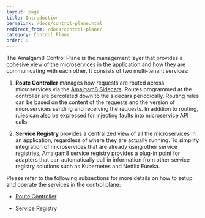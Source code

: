 ```yaml
---
layout: page
title: Introduction
permalink: /docs/control-plane.html
redirect_from: /docs/control-plane/
category: Control Plane
order: 0
---
```


The Amalgam8 Control Plane is the management layer that provides a cohesive
view of the microservices in the application and how they are communicating
with each other. It consists of two multi-tenant services:

1. **Route Controller** manages how requests are routed across
   microservices via the [Amalgam8 Sidecars](/docs/sidecar.html). Routes
   programmed at the controller are percolated down to the sidecars
   periodically. Routing rules can be based on the content of the requests
   and the version of microservices sending and receiving the requests. In
   addition to routing, rules can also be expressed for injecting faults
   into microservice API calls.

2. **Service Registry** provides a centralized view of all the
   microservices in an application, regardless of where they are actually
   running. To simplify integration of microservices that are already using
   other service registries, Amalgam8 service registry provides a plug-in
   point for adapters that can automatically pull in information from other
   service registry solutions such as Kubernetes and Netflix Eureka.

Please refer to the following subsections for more details
on how to setup and operate the services in the control plane:

* [Route Controller](/docs/control-plane-controller.html)

* [Service Registry](/docs/control-plane-registry.html)
